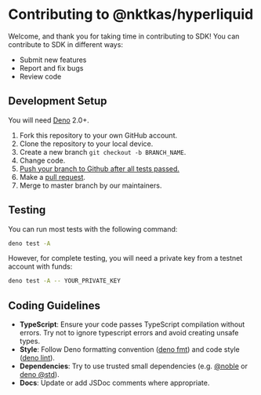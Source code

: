 # Contributing to @nktkas/hyperliquid

Welcome, and thank you for taking time in contributing to SDK! You can contribute to SDK in different ways:

- Submit new features
- Report and fix bugs
- Review code

## Development Setup

You will need [Deno](https://deno.com) 2.0+.

1. Fork this repository to your own GitHub account.
2. Clone the repository to your local device.
3. Create a new branch `git checkout -b BRANCH_NAME`.
4. Change code.
5. [Push your branch to Github after all tests passed.](#Testing)
6. Make a [pull request](https://github.com/nktkas/hyperliquid/pulls).
7. Merge to master branch by our maintainers.

## Testing

You can run most tests with the following command:

```bash
deno test -A
```

However, for complete testing, you will need a private key from a testnet account with funds:

```bash
deno test -A -- YOUR_PRIVATE_KEY
```

## Coding Guidelines

- **TypeScript**: Ensure your code passes TypeScript compilation without errors. Try not to ignore typescript errors and
  avoid creating unsafe types.
- **Style**: Follow Deno formatting convention ([deno fmt](https://docs.deno.com/runtime/reference/cli/fmt/)) and code
  style ([deno lint](https://docs.deno.com/runtime/reference/cli/lint/)).
- **Dependencies**: Try to use trusted small dependencies (e.g. [@noble](https://github.com/paulmillr/noble-hashes) or
  [deno @std](https://github.com/denoland/std)).
- **Docs**: Update or add JSDoc comments where appropriate.

